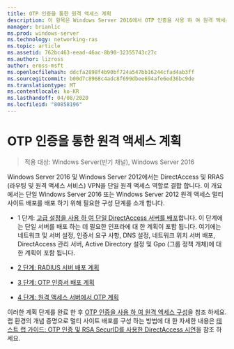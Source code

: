 ```yaml
---
title: OTP 인증을 통한 원격 액세스 계획
description: 이 항목은 Windows Server 2016에서 OTP 인증을 사용 하 여 원격 액세스 배포 가이드의 일부입니다.
manager: brianlic
ms.prod: windows-server
ms.technology: networking-ras
ms.topic: article
ms.assetid: 762bc463-eead-46ac-8b90-32355743c27c
ms.author: lizross
author: eross-msft
ms.openlocfilehash: ddcfa2898f4b90bf724a547bb16244cfad4ab3ff
ms.sourcegitcommit: b00d7c8968c4adc8f699dbee694afe6ed36bc9de
ms.translationtype: MT
ms.contentlocale: ko-KR
ms.lasthandoff: 04/08/2020
ms.locfileid: "80858196"
---
```

# <a name="plan-remote-access-with-otp-authentication"></a>OTP 인증을 통한 원격 액세스 계획

>적용 대상: Windows Server(반기 채널), Windows Server 2016

 Windows Server 2016 및 Windows Server 2012에서는 DirectAccess 및 RRAS (라우팅 및 원격 액세스 서비스) VPN을 단일 원격 액세스 역할로 결합 합니다. 이 개요에서는 단일 Windows Server 2016 또는 Windows Server 2012 원격 액세스 멀티 사이트 배포를 배포 하기 위해 필요한 구성 단계를 소개 합니다.  
  
  
-  1 단계: [고급 설정을 사용 하 여 단일 DirectAccess 서버를 배포](https://technet.microsoft.com/windows-server-docs/networking/remote-access/directaccess/single-server-advanced/deploy-a-single-directaccess-server-with-advanced-settings)합니다. 이 단계에는 단일 서버를 배포 하는 데 필요한 인프라에 대 한 계획이 포함 됩니다. 여기에는 네트워크 및 서버 설정, 인증서 요구 사항, DNS 설정, 네트워크 위치 서버 배포, DirectAccess 관리 서버, Active Directory 설정 및 Gpo (그룹 정책 개체)에 대 한 계획이 포함 됩니다.  
  
-   [2 단계: RADIUS 서버 배포 계획](Step-2-Plan-the-RADIUS-Server-Deployment.md)  
  
-   [3 단계: OTP 인증서 배포 계획](Step-3-Plan-OTP-Certificate-Deployment.md)  
  
-   [4 단계: 원격 액세스 서버에서 OTP 계획](Step-4-Plan-for-OTP-on-the-Remote-Access-Server.md)  
  
이러한 계획 단계를 완료 한 후 [OTP 인증을 사용 하 여 원격 액세스 구성](https://technet.microsoft.com/windows-server-docs/networking/remote-access/ras/otp/configure/configure-ra-with-otp-authentication)을 참조 하세요. 랩 환경의 개념 증명으로 멀티 사이트 배포를 구성 하는 방법에 대 한 자세한 내용은 [테스트 랩 가이드: OTP 인증 및 RSA SecurID를 사용한 DirectAccess 시연](https://technet.microsoft.com/windows-server-docs/networking/remote-access/directaccess/tlg-otp-securid/test-lab-guide-demonstrate-directaccess-with-otp-authentication-and-rsa-securid)을 참조 하세요.  
  


